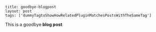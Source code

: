 ```
title: goodbye-blogpost
layout: post
tags: ['dummyTagtoShowHowRelatedPluginMatchesPostsWithTheSameTag']
```

This is a goodbye **blog post**